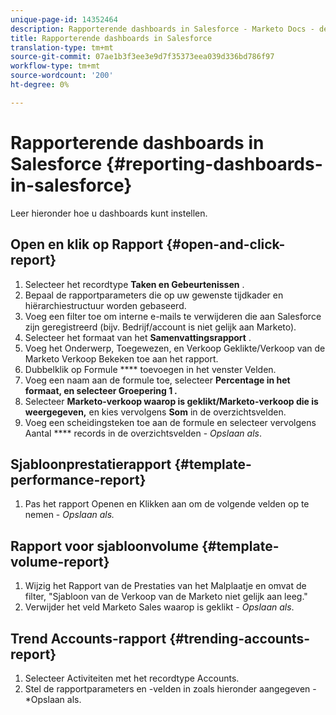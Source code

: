 ```yaml
---
unique-page-id: 14352464
description: Rapporterende dashboards in Salesforce - Marketo Docs - de Documentatie van het Product
title: Rapporterende dashboards in Salesforce
translation-type: tm+mt
source-git-commit: 07ae1b3f3ee3e9d7f35373eea039d336bd786f97
workflow-type: tm+mt
source-wordcount: '200'
ht-degree: 0%

---
```



# Rapporterende dashboards in Salesforce {#reporting-dashboards-in-salesforce}

Leer hieronder hoe u dashboards kunt instellen.

## Open en klik op Rapport {#open-and-click-report}

1. Selecteer het recordtype **Taken en Gebeurtenissen** .
1. Bepaal de rapportparameters die op uw gewenste tijdkader en hiërarchiestructuur worden gebaseerd.
1. Voeg een filter toe om interne e-mails te verwijderen die aan Salesforce zijn geregistreerd (bijv. Bedrijf/account is niet gelijk aan Marketo).
1. Selecteer het formaat van het **Samenvattingsrapport** .
1. Voeg het Onderwerp, Toegewezen, en Verkoop Geklikte/Verkoop van de Marketo Verkoop Bekeken toe aan het rapport.
1. Dubbelklik op Formule **** toevoegen in het venster Velden.
1. Voeg een naam aan de formule toe, selecteer **Percentage **in het formaat, en selecteer** Groepering 1 *.***
1. Selecteer **Marketo-verkoop waarop is geklikt/Marketo-verkoop die is weergegeven,** en kies vervolgens **Som** in de overzichtsvelden.
1. Voeg een scheidingsteken toe aan de formule en selecteer vervolgens Aantal **** records in de overzichtsvelden - *Opslaan als*.

## Sjabloonprestatierapport {#template-performance-report}

1. Pas het rapport Openen en Klikken aan om de volgende velden op te nemen - *Opslaan als.*

## Rapport voor sjabloonvolume {#template-volume-report}

1. Wijzig het Rapport van de Prestaties van het Malplaatje en omvat de filter, &quot;Sjabloon van de Verkoop van de Marketo niet gelijk aan leeg.&quot;
1. Verwijder het veld Marketo Sales waarop is geklikt - *Opslaan als*.

## Trend Accounts-rapport {#trending-accounts-report}

1. Selecteer Activiteiten met het recordtype Accounts.
1. Stel de rapportparameters en -velden in zoals hieronder aangegeven - *Opslaan als.

